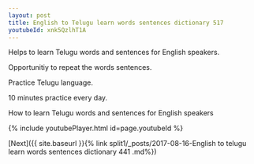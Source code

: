 ```yaml
---
layout: post
title: English to Telugu learn words sentences dictionary 517 
youtubeId: xnk5QzlhT1A
---
```

 
 
Helps to learn Telugu words and sentences for English speakers.

Opportunitiy to repeat the words sentences. 

Practice Telugu language. 
 
10 minutes practice every day. 
 
How to learn Telugu words and sentences for English speakers 
 
{% include youtubePlayer.html id=page.youtubeId %}
 
 
[Next]({{ site.baseurl }}{% link  split1/_posts/2017-08-16-English to telugu learn words sentences dictionary 441 .md%})
 
